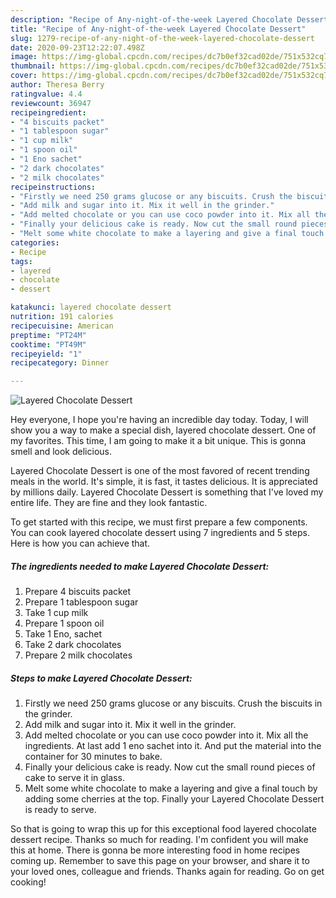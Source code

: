 ```yaml
---
description: "Recipe of Any-night-of-the-week Layered Chocolate Dessert"
title: "Recipe of Any-night-of-the-week Layered Chocolate Dessert"
slug: 1279-recipe-of-any-night-of-the-week-layered-chocolate-dessert
date: 2020-09-23T12:22:07.498Z
image: https://img-global.cpcdn.com/recipes/dc7b0ef32cad02de/751x532cq70/layered-chocolate-dessert-recipe-main-photo.jpg
thumbnail: https://img-global.cpcdn.com/recipes/dc7b0ef32cad02de/751x532cq70/layered-chocolate-dessert-recipe-main-photo.jpg
cover: https://img-global.cpcdn.com/recipes/dc7b0ef32cad02de/751x532cq70/layered-chocolate-dessert-recipe-main-photo.jpg
author: Theresa Berry
ratingvalue: 4.4
reviewcount: 36947
recipeingredient:
- "4 biscuits packet"
- "1 tablespoon sugar"
- "1 cup milk"
- "1 spoon oil"
- "1 Eno sachet"
- "2 dark chocolates"
- "2 milk chocolates"
recipeinstructions:
- "Firstly we need 250 grams glucose or any biscuits. Crush the biscuits in the grinder."
- "Add milk and sugar into it. Mix it well in the grinder."
- "Add melted chocolate or you can use coco powder into it. Mix all the ingredients. At last add 1 eno sachet into it. And put the material into the container for 30 minutes to bake."
- "Finally your delicious cake is ready. Now cut the small round pieces of cake to serve it in glass."
- "Melt some white chocolate to make a layering and give a final touch by adding some cherries at the top. Finally your Layered Chocolate Dessert is ready to serve."
categories:
- Recipe
tags:
- layered
- chocolate
- dessert

katakunci: layered chocolate dessert 
nutrition: 191 calories
recipecuisine: American
preptime: "PT24M"
cooktime: "PT49M"
recipeyield: "1"
recipecategory: Dinner

---
```



![Layered Chocolate Dessert](https://img-global.cpcdn.com/recipes/dc7b0ef32cad02de/751x532cq70/layered-chocolate-dessert-recipe-main-photo.jpg)

Hey everyone, I hope you're having an incredible day today. Today, I will show you a way to make a special dish, layered chocolate dessert. One of my favorites. This time, I am going to make it a bit unique. This is gonna smell and look delicious.



Layered Chocolate Dessert is one of the most favored of recent trending meals in the world. It's simple, it is fast, it tastes delicious. It is appreciated by millions daily. Layered Chocolate Dessert is something that I've loved my entire life. They are fine and they look fantastic.


To get started with this recipe, we must first prepare a few components. You can cook layered chocolate dessert using 7 ingredients and 5 steps. Here is how you can achieve that.

<!--inarticleads1-->

##### The ingredients needed to make Layered Chocolate Dessert:

1. Prepare 4 biscuits packet
1. Prepare 1 tablespoon sugar
1. Take 1 cup milk
1. Prepare 1 spoon oil
1. Take 1 Eno, sachet
1. Take 2 dark chocolates
1. Prepare 2 milk chocolates




<!--inarticleads2-->

##### Steps to make Layered Chocolate Dessert:

1. Firstly we need 250 grams glucose or any biscuits. Crush the biscuits in the grinder.
1. Add milk and sugar into it. Mix it well in the grinder.
1. Add melted chocolate or you can use coco powder into it. Mix all the ingredients. At last add 1 eno sachet into it. And put the material into the container for 30 minutes to bake.
1. Finally your delicious cake is ready. Now cut the small round pieces of cake to serve it in glass.
1. Melt some white chocolate to make a layering and give a final touch by adding some cherries at the top. Finally your Layered Chocolate Dessert is ready to serve.




So that is going to wrap this up for this exceptional food layered chocolate dessert recipe. Thanks so much for reading. I'm confident you will make this at home. There is gonna be more interesting food in home recipes coming up. Remember to save this page on your browser, and share it to your loved ones, colleague and friends. Thanks again for reading. Go on get cooking!
